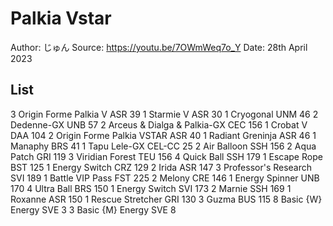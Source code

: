 # Palkia Vstar

Author: じゅん
Source: <https://youtu.be/7OWmWeq7o_Y>
Date: 28th April 2023

## List

3 Origin Forme Palkia V ASR 39
1 Starmie V ASR 30
1 Cryogonal UNM 46
2 Dedenne-GX UNB 57
2 Arceus & Dialga & Palkia-GX CEC 156
1 Crobat V DAA 104
2 Origin Forme Palkia VSTAR ASR 40
1 Radiant Greninja ASR 46
1 Manaphy BRS 41
1 Tapu Lele-GX CEL-CC 25
2 Air Balloon SSH 156
2 Aqua Patch GRI 119
3 Viridian Forest TEU 156
4 Quick Ball SSH 179
1 Escape Rope BST 125
1 Energy Switch CRZ 129
2 Irida ASR 147
3 Professor's Research SVI 189
1 Battle VIP Pass FST 225
2 Melony CRE 146
1 Energy Spinner UNB 170
4 Ultra Ball BRS 150
1 Energy Switch SVI 173
2 Marnie SSH 169
1 Roxanne ASR 150
1 Rescue Stretcher GRI 130
3 Guzma BUS 115
8 Basic {W} Energy SVE 3
3 Basic {M} Energy SVE 8
